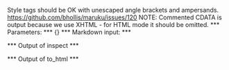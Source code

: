 Style tags should be OK with unescaped angle brackets and ampersands. https://github.com/bhollis/maruku/issues/120
NOTE: Commented CDATA is output because we use XHTML - for HTML mode it should be omitted.
*** Parameters: ***
{}
*** Markdown input: ***
<style type="text/css">
  p > .highlight {
    color: red;
    background-image: url('/foo?bar&baz');
  }
</style>

<style type="text/css">/*<![CDATA[*/
  p > .highlight {
    color: red;
    background-image: url('/foo?bar&baz');
  }
/*]]>*/</style>

<style type="text/css">
/*<![CDATA[*/
  p > .highlight {
    color: red;
    background-image: url('/foo?bar&baz');
  }
/*]]>*/
</style>
*** Output of inspect ***

*** Output of to_html ***
<style type="text/css">/*<![CDATA[*/
  p > .highlight {
    color: red;
    background-image: url('/foo?bar&baz');
  }
/*]]>*/</style><style type="text/css">/*<![CDATA[*/
  p > .highlight {
    color: red;
    background-image: url('/foo?bar&baz');
  }
/*]]>*/</style><style type="text/css">
/*<![CDATA[*/
  p > .highlight {
    color: red;
    background-image: url('/foo?bar&baz');
  }
/*]]>*/
</style>
